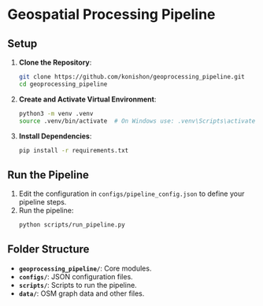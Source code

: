 
# Geospatial Processing Pipeline



## Setup

1. **Clone the Repository**:
   ```bash
   git clone https://github.com/konishon/geoprocessing_pipeline.git
   cd geoprocessing_pipeline
   ```

2. **Create and Activate Virtual Environment**:
   ```bash
   python3 -m venv .venv
   source .venv/bin/activate  # On Windows use: .venv\Scripts\activate
   ```

3. **Install Dependencies**:
   ```bash
   pip install -r requirements.txt
   ```

## Run the Pipeline

1. Edit the configuration in `configs/pipeline_config.json` to define your pipeline steps.
2. Run the pipeline:
   ```bash
   python scripts/run_pipeline.py
   ```

## Folder Structure

- **`geoprocessing_pipeline/`**: Core modules.
- **`configs/`**: JSON configuration files.
- **`scripts/`**: Scripts to run the pipeline.
- **`data/`**: OSM graph data and other files.
